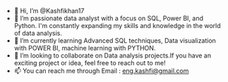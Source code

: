 - 👋 Hi, I’m @Kashfikhan17
- 👀 I’m passionate data analyst with a focus on SQL, Power BI, and Python. I'm constantly expanding my skills and knowledge in the world of data analysis.
- 🌱 I’m currently learning Advanced SQL techniques, Data visualization with POWER BI, machine learning with PYTHON. 
- 💞️ I’m looking to collaborate on Data analysis projects.If you have an exciting project or idea, feel free to reach out to me!
- 📫 You can reach me through Email : eng.kashfi@gmail.com


